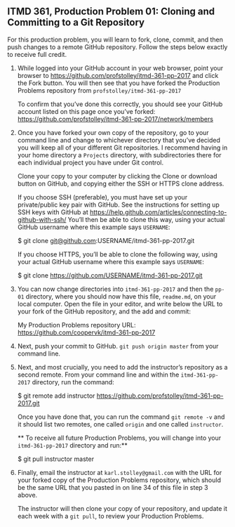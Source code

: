 ## ITMD 361, Production Problem 01: Cloning and Committing to a Git Repository

For this production problem, you will learn to fork, clone, commit, and then push changes to a
remote GitHub repository. Follow the steps below exactly to receive full credit.

1. While logged into your GitHub account in your web browser, point your browser to
   https://github.com/profstolley/itmd-361-pp-2017 and click the Fork button. You will then see
   that you have forked the Production Problems repository from `profstolley/itmd-361-pp-2017`

   To confirm that you’ve done this correctly, you should see your GitHub account listed on this
   page once you’ve forked: https://github.com/profstolley/itmd-361-pp-2017/network/members

2. Once you have forked your own copy of the repository, go to your command line and change to
   whichever directory that you’ve decided you will keep all of your different Git repositories. I
   recommend having in your home directory a `Projects` directory, with subdirectories there for
   each individual project you have under Git control.

   Clone your copy to your computer by clicking the Clone or download button on GitHub, and copying
   either the SSH or HTTPS clone address.

   If you choose SSH (preferable), you must have set up your private/public key pair with GitHub.
   See the instructions for setting up SSH keys with GitHub at
   https://help.github.com/articles/connecting-to-github-with-ssh/ You’ll then be able to clone this
   way, using your actual GitHub username where this example says `USERNAME`:

     $ git clone git@github.com:USERNAME/itmd-361-pp-2017.git

   If you choose HTTPS, you’ll be able to clone the following way, using your actual GitHub username where
   this example says `USERNAME`:

     $ git clone https://github.com/USERNAME/itmd-361-pp-2017.git

3. You can now change directories into `itmd-361-pp-2017` and then the `pp-01` directory, where you
   should now have this file, `readme.md`, on your local computer. Open the file in your editor,
   and write below the URL to your fork of the GitHub repository, and the add and commit:

   My Production Problems repository URL: https://github.com/coopervk/itmd-361-pp-2017

4. Next, push your commit to GitHub. `git push origin master` from your command line.

5. Next, and most crucially, you need to add the instructor’s repository as a second remote.
   From your command line and within the `itmd-361-pp-2017` directory, run the command:

     $ git remote add instructor https://github.com/profstolley/itmd-361-pp-2017.git

   Once you have done that, you can run the command `git remote -v` and it should list two remotes,
   one called `origin` and one called `instructor`.

   ** To receive all future Production Problems, you will change into your  `itmd-361-pp-2017`
   directory and run:**

     $ git pull instructor master

6. Finally, email the instructor at `karl.stolley@gmail.com` with the URL for your forked copy of the
   Production Problems repository, which should be the same URL that you pasted in on line 34 of
   this file in step 3 above.

   The instructor will then clone your copy of your repository, and update it each week with a
   `git pull`, to review your Production Problems.
